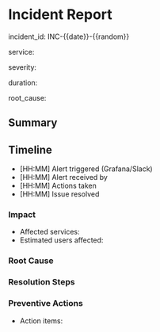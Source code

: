 # Incident Report

incident_id: INC-{{date}}-{{random}}

service:

severity:

duration:

root_cause:

## Summary

## Timeline

- [HH:MM] Alert triggered (Grafana/Slack)
- [HH:MM] Alert received by
- [HH:MM] Actions taken
- [HH:MM] Issue resolved

### Impact

- Affected services:
- Estimated users affected:

### Root Cause

### Resolution Steps

### Preventive Actions

- Action items:
